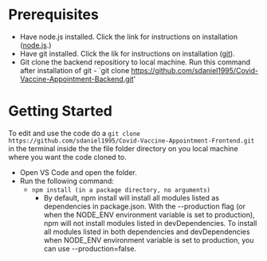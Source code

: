 # Prerequisites
   - Have node.js installed. Click the link for instructions on installation ([node.js](https://nodejs.org/en/download/).)
   - Have git installed. Click the lik for instructions on installation ([git](https://git-scm.com/book/en/v2/Getting-Started-Installing-Git)).
   - Git clone the backend repositiory to local machine. Run this command after installation of git - `git clone https://github.com/sdaniel1995/Covid-Vaccine-Appointment-Backend.git'
   
# Getting Started
To edit  and use the code do a `git clone https://github.com/sdaniel1995/Covid-Vaccine-Appointment-Frontend.git` in the terminal inside the the file folder directory on you local machine where you want the code cloned to.
- Open VS Code and open the folder.
- Run the following command: 
    - `npm install (in a package directory, no arguments)`
        -  By default, npm install will install all modules listed as dependencies in package.json. With the --production flag (or when the NODE_ENV environment variable is set to production), npm will not install modules listed in devDependencies. To install all modules listed in both dependencies and devDependencies when NODE_ENV environment variable is set to production, you can use --production=false.
